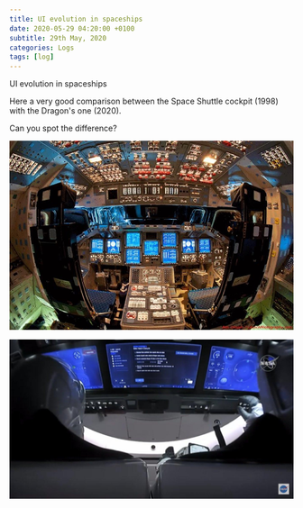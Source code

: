 ```yaml
---
title: UI evolution in spaceships
date: 2020-05-29 04:20:00 +0100
subtitle: 29th May, 2020
categories: Logs
tags: [log]
---
```


UI evolution in spaceships

Here a very good comparison between the Space Shuttle cockpit (1998) with the Dragon's one (2020).

Can you spot the difference?

![](../assets/log/n28_0.jpg)

![](../assets/log/n625_0-1.jpg)


